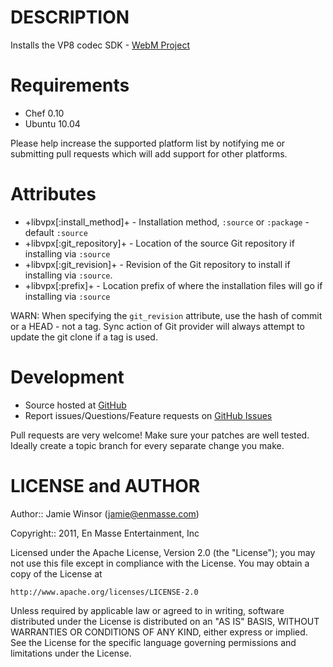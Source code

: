 DESCRIPTION
===========

Installs the VP8 codec SDK - [WebM Project](http://www.webmproject.org/code/)

Requirements
============

* Chef 0.10
* Ubuntu 10.04

Please help increase the supported platform list by notifying me or submitting pull requests which will add support for other platforms.

Attributes
==========

* +libvpx[:install_method]+ - Installation method, `:source` or `:package` - default `:source`
* +libvpx[:git_repository]+ - Location of the source Git repository if installing via `:source`
* +libvpx[:git_revision]+ - Revision of the Git repository to install if installing via `:source`.
* +libvpx[:prefix]+ - Location prefix of where the installation files will go if installing via `:source`

WARN: When specifying the `git_revision` attribute, use the hash of commit or a HEAD - not a tag. Sync action of Git provider will always attempt to update the git clone if a tag is used.

Development
===========

* Source hosted at [GitHub](https://github.com/enmasse-entertainment/libvpx-cookbook)
* Report issues/Questions/Feature requests on [GitHub Issues](https://github.com/enmasse-entertainment/libvpx-cookbook/issues)

Pull requests are very welcome! Make sure your patches are well tested.
Ideally create a topic branch for every separate change you make.

LICENSE and AUTHOR
==================

Author:: Jamie Winsor (<jamie@enmasse.com>)

Copyright:: 2011, En Masse Entertainment, Inc

Licensed under the Apache License, Version 2.0 (the "License");
you may not use this file except in compliance with the License.
You may obtain a copy of the License at

    http://www.apache.org/licenses/LICENSE-2.0

Unless required by applicable law or agreed to in writing, software
distributed under the License is distributed on an "AS IS" BASIS,
WITHOUT WARRANTIES OR CONDITIONS OF ANY KIND, either express or implied.
See the License for the specific language governing permissions and
limitations under the License.